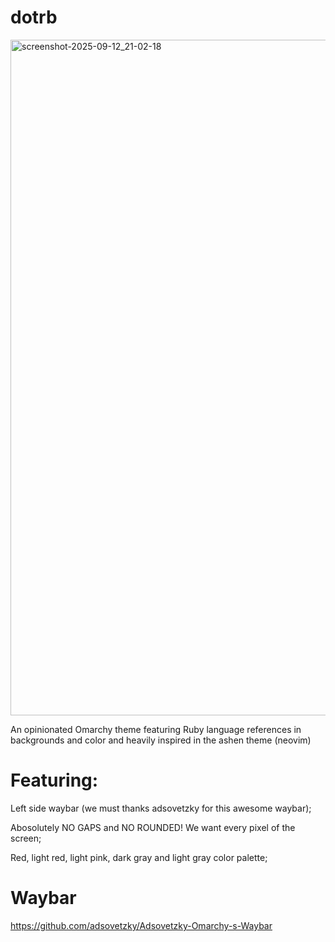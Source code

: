 # dotrb

<img width="1921" height="1081" alt="screenshot-2025-09-12_21-02-18" src="https://github.com/user-attachments/assets/1527f6fe-7cf2-428a-a8a7-99dc2c04117f" />

An opinionated Omarchy theme featuring Ruby language references in backgrounds and color and heavily inspired in the ashen theme (neovim)

# Featuring:
Left side waybar (we must thanks adsovetzky for this awesome waybar);

Abosolutely NO GAPS and NO ROUNDED! We want every pixel of the screen;

Red, light red, light pink, dark gray and light gray color palette;

# Waybar

https://github.com/adsovetzky/Adsovetzky-Omarchy-s-Waybar
